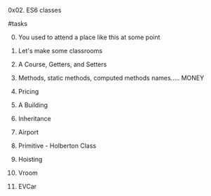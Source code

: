 0x02. ES6 classes

#tasks

0. You used to attend a place like this at some point

1. Let's make some classrooms

2. A Course, Getters, and Setters

3. Methods, static methods, computed methods names..... MONEY

4. Pricing

5. A Building

6. Inheritance

7. Airport

8. Primitive - Holberton Class

9. Hoisting

10. Vroom

11. EVCar
